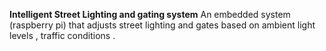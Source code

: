 **Intelligent Street Lighting and gating system**
An embedded system (raspberry pi)  that adjusts street lighting and gates based on ambient light levels , traffic conditions .
